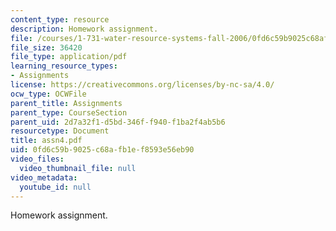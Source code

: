 ```yaml
---
content_type: resource
description: Homework assignment.
file: /courses/1-731-water-resource-systems-fall-2006/0fd6c59b9025c68afb1ef8593e56eb90_assn4.pdf
file_size: 36420
file_type: application/pdf
learning_resource_types:
- Assignments
license: https://creativecommons.org/licenses/by-nc-sa/4.0/
ocw_type: OCWFile
parent_title: Assignments
parent_type: CourseSection
parent_uid: 2d7a32f1-d5bd-346f-f940-f1ba2f4ab5b6
resourcetype: Document
title: assn4.pdf
uid: 0fd6c59b-9025-c68a-fb1e-f8593e56eb90
video_files:
  video_thumbnail_file: null
video_metadata:
  youtube_id: null
---
```

Homework assignment.